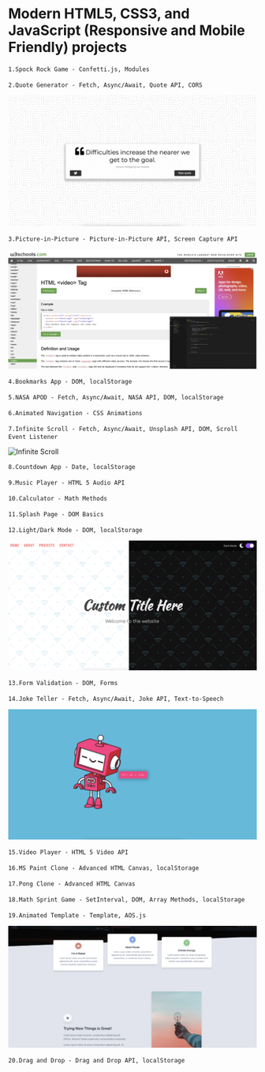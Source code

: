 # Modern HTML5, CSS3, and JavaScript (Responsive and Mobile Friendly) projects

    1.Spock Rock Game - Confetti.js, Modules

    2.Quote Generator - Fetch, Async/Await, Quote API, CORS

![Quote Generator](https://github.com/iuliancarnaru/twenty-js-projects/blob/main/quote-generator/assets/Screenshot%202021-02-22%20at%2021.37.31.png 'Snapshot')

    3.Picture-in-Picture - Picture-in-Picture API, Screen Capture API

![Picture-in-Picture](https://github.com/iuliancarnaru/twenty-js-projects/blob/main/picture-in-picture/assets/Screenshot%202021-02-23%20at%2015.57.47.png 'Snapshot')

    4.Bookmarks App - DOM, localStorage

    5.NASA APOD - Fetch, Async/Await, NASA API, DOM, localStorage

    6.Animated Navigation - CSS Animations

    7.Infinite Scroll - Fetch, Async/Await, Unsplash API, DOM, Scroll Event Listener

![Infinite Scroll](https://github.com/iuliancarnaru/twenty-js-projects/blob/main/infinite-scroll/assets/snapshot/Screenshot%202021-02-23%20at%2013.33.47.png 'Snapshot')

    8.Countdown App - Date, localStorage

    9.Music Player - HTML 5 Audio API

    10.Calculator - Math Methods

    11.Splash Page - DOM Basics

    12.Light/Dark Mode - DOM, localStorage

![Light/Dark Mode](https://github.com/iuliancarnaru/twenty-js-projects/blob/main/light-dark-mode/assets/Screenshot%202021-02-24%20at%2015.54.28.png 'Snapshot')

    13.Form Validation - DOM, Forms

    14.Joke Teller - Fetch, Async/Await, Joke API, Text-to-Speech

![Joke Teller](https://github.com/iuliancarnaru/twenty-js-projects/blob/main/joke-teller/assets/Screenshot%202021-02-23%20at%2021.44.04.png 'Snapshot')

    15.Video Player - HTML 5 Video API

    16.MS Paint Clone - Advanced HTML Canvas, localStorage

    17.Pong Clone - Advanced HTML Canvas

    18.Math Sprint Game - SetInterval, DOM, Array Methods, localStorage

    19.Animated Template - Template, AOS.js

![Animated Template](https://github.com/iuliancarnaru/twenty-js-projects/blob/main/animated-template/assets/Screenshot%202021-02-25%20at%2011.19.41.png 'Snapshot')

    20.Drag and Drop - Drag and Drop API, localStorage
